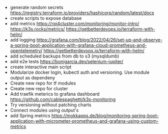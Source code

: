 - generate random secrets https://registry.terraform.io/providers/hashicorp/random/latest/docs
- create scripts to expose database
- add metrics https://rpi4cluster.com/monitoring/monitor-intro/ https://k3s.rocks/metrics/ https://getbetterdevops.io/terraform-with-helm/ 
- add logging https://grafana.com/blog/2022/04/26/set-up-and-observe-a-spring-boot-application-with-grafana-cloud-prometheus-and-opentelemetry/ https://getbetterdevops.io/terraform-with-helm/
- add scheduled backups from db to s3 (mysqldumb)
- add e2e tests https://bonigarcia.dev/selenium-jupiter/
- create interactive main script
- Modularize docker login, kubectl auth and versioning. Use module output as dependeny
- Create new repo for tf modules
- Create new repo for cluster
- Add traefik meterics to grafana dashboard https://github.com/cablespaghetti/k3s-monitoring
- Try versioning without patching charts
- Connect modules using output's 
- add Spring metrics https://mokkapps.de/blog/monitoring-spring-boot-application-with-micrometer-prometheus-and-grafana-using-custom-metrics
